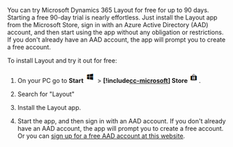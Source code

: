 

You can try Microsoft Dynamics 365 Layout for free for up to 90 days. Starting a free 90-day trial is nearly effortless. Just install 
the Layout app from the Microsoft Store, sign in with an Azure Active Directory (AAD) account, and then start using the app without 
any obligation or restrictions. If you don't already have an AAD account, the app will prompt you to create a free account.

To install Layout and try it out for free:

1. On your PC go to **Start** ![Start](media/d2a2ae5e90bdd0e0642abb5458af1016.png "Start") \> **[!include[cc-microsoft](../includes/cc-microsoft.md)] 
Store** ![Microsoft Store](media/2ac602b5a7855d312f3e7d924732acca.png "Microsoft Store").

2. Search for "Layout"

3. Install the Layout app.

4. Start the app, and then sign in with an AAD account. If you don't already have an AAD account, the app will prompt you to 
create a free account. Or you can [sign up for a free AAD account at this website](https://docs.microsoft.com/en-us/azure/active-directory/fundamentals/active-directory-access-create-new-tenant). 
